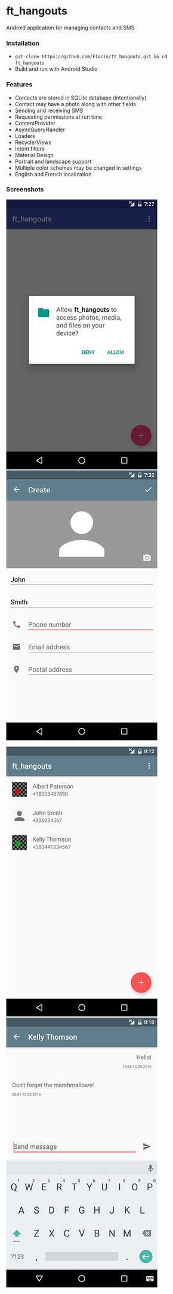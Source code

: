 # ft_hangouts
Android application for managing contacts and SMS

### Installation
- `git clone https://github.com/F1orin/ft_hangouts.git && cd ft_hangouts`
- Build and run with Android Studio

### Features
* Contacts are stored in SQLite database (intentionally)
* Contact may have a photo along with other fields
* Sending and receiving SMS
* Requesting permissions at run time
* ContentProvider
* AsyncQueryHandler
* Loaders
* RecyclerViews
* Intent filters
* Material Design
* Portrait and landscape support
* Multiple color schemes may be changed in settings
* English and French localization

### Screenshots
![Runtime Permissions](/screenshots/screenshot_1.png) ![Contact Creation](/screenshots/screenshot_2.png)

![Contacts List](/screenshots/screenshot_3.png) ![Messages Screen](/screenshots/screenshot_4.png)


